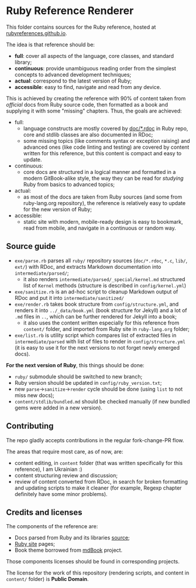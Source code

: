 # Ruby Reference Renderer

This folder contains sources for the Ruby reference, hosted at [rubyreferences.github.io](https://rubyreferences.github.io/rubyref).

The idea is that reference should be:

* **full**: cover all aspects of the language, core classes, and standard library;
* **continuous**: provide unambiguous reading order from the simplest concepts to advanced development techniques;
* **actual**: correspond to the latest version of Ruby;
* **accessible**: easy to find, navigate and read from any device.

This is achieved by creating the reference with 90% of content taken from _official_ docs from Ruby source code, then formatted as a book and supplying it with some "missing" chapters. Thus, the goals are achieved:

* full:
  * language constructs are mostly covered by [doc/\*.rdoc](https://github.com/ruby/ruby/tree/trunk/doc) in Ruby repo, core and stdlib classes are also documented in RDoc;
  * some missing topics (like comments syntax or exception raising) and advanced ones (like code linting and testing) are covered by content written for this reference, but this content is compact and easy to update.
* continuous:
  * core docs are structured in a logical manner and formatted in a modern GitBook-alike style, the way they can be read for _studying_ Ruby from basics to advanced topics;
* actual:
  * as most of the docs are taken from Ruby sources (and some from ruby-lang.org repository), the reference is relatively easy to update for the new version of Ruby;
* accessible:
  * static site with modern, mobile-ready design is easy to bookmark, read from mobile, and navigate in a continuous or random way.

## Source guide

* `exe/parse.rb` parses all `ruby/` repository sources (`doc/*.rdoc`, `*.c`, `lib/`, `ext/`) with RDoc, and extracts Markdown documentation into `intermediate/parsed/`;
  * it also renders `intermediate/parsed/_special/kernel.md` structured list of `Kernel` methods (structure is described in `config/kernel.yml`)
* `exe/sanitize.rb` is an ad-hoc script to cleanup Markdown output of RDoc and put it into `intermediate/sanitized/`
* `exe/render.rb` takes book structure from `config/structure.yml`, and renders it into `../_data/book.yml` (book structure for Jekyll) and a lot of `.md` files in `..`, which can be further rendered for Jekyll into a book;
  * it also uses the content written especially for this reference from `content/` folder, and imported from Ruby site in `ruby-lang.org` folder;
* `exe/list.rb` is utility script which compares list of extracted files in `intermediate/parsed` with list of files to render in `config/structure.yml` (it is easy to use it for the next versions to not forget newly emerged docs).

**For the next version of Ruby**, this things should be done:

* `ruby/` submodule should be switched to new branch;
* Ruby version should be updated in `config/ruby_version.txt`;
* new `parse`→`sanitize`→`render` cycle should be done (using `list` to not miss new docs);
* `content/stdlib/bundled.md` should be checked manually (if new bundled gems were added in a new version).

## Contributing

The repo gladly accepts contributions in the regular fork-change-PR flow.

The areas that require most care, as of now, are:

* content editing, in `content` folder (that was written specifically for this reference), I am Ukrainian :)
* content structuring review and discussion;
* review of content converted from RDoc, in search for broken formatting and updating scripts to make it cleaner (for example, Regexp chapter definitely have some minor problems).

## Credits and licenses

The components of the reference are:

* Docs parsed from Ruby and its libraries [source](https://github.com/ruby/ruby);
* [Ruby site](https://github.com/ruby/www.ruby-lang.org) pages;
* Book theme borrowed from [mdBook](https://github.com/rust-lang-nursery/mdBook) project.

Those components licenses should be found in corresponding projects.

The license for the work of this repository (rendering scripts, and content in `content/` folder) is **Public Domain**.